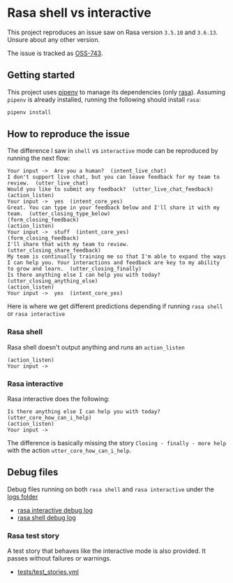 # Rasa shell vs interactive

This project reproduces an issue saw on Rasa version `3.5.10`  and `3.6.13`. Unsure about any other version.

The issue is tracked as [OSS-743](https://rasa-open-source.atlassian.net/browse/OSS-743).

## Getting started

This project uses [pipenv](https://pipenv.pypa.io/en/latest/) to manage its dependencies 
(only [rasa](https://github.com/rasahq/rasa/)).
Assuming `pipenv` is already installed, running the following should install `rasa`:

```bash
pipenv install
```

## How to reproduce the issue

The difference I saw in `shell` vs `interactive` mode can be reproduced by running the next flow:

```
Your input ->  Are you a human?  (intent_live_chat)
I don't support live chat, but you can leave feedback for my team to review.  (utter_live_chat)
Would you like to submit any feedback?  (utter_live_chat_feedback)
(action_listen)
Your input ->  yes  (intent_core_yes)
Great. You can type in your feedback below and I'll share it with my team.  (utter_closing_type_below)
(form_closing_feedback)
(action_listen)
Your input ->  stuff  (intent_core_yes)
(form_closing_feedback)
I'll share that with my team to review.  (utter_closing_share_feedback)
My team is continually training me so that I'm able to expand the ways I can help you. Your interactions and feedback are key to my ability to grow and learn.  (utter_closing_finally)
Is there anything else I can help you with today?  (utter_closing_anything_else)
(action_listen)
Your input ->  yes  (intent_core_yes)
```

Here is where we get different predictions depending if running `rasa shell` or `rasa interactive`

### Rasa shell

Rasa shell doesn't output anything and runs an `action_listen`

```
(action_listen)
Your input ->
```

### Rasa interactive

Rasa interactive does the following:
```
Is there anything else I can help you with today? (utter_core_how_can_i_help)
(action_listen)
Your input ->
```

The difference is basically missing the story `Closing - finally - more help` with the action `utter_core_how_can_i_help`.

## Debug files

Debug files running on both `rasa shell` and `rasa interactive` under the [logs folder](./logs)

- [rasa interactive debug log](./logs/rasa-interactive-debug.log)
- [rasa shell debug log](./logs/rasa-shell-debug.log)

### Rasa test story

A test story that behaves like the interactive mode is also provided. It passes without failures or warnings.

- [tests/test_stories.yml](./tests/test_stories.yml)
